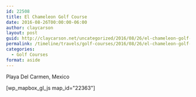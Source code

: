 ```yaml
---
id: 22508
title: El Chameleon Golf Course
date: 2016-08-26T00:00:00-06:00
author: claycarson
layout: post
guid: http://claycarson.net/uncategorized/2016/08/26/el-chameleon-golf-course/
permalink: /timeline/travels/golf-courses/2016/08/26/el-chameleon-golf-course/
categories:
  - Golf Courses
format: aside
---
```

<div class="media-details">Playa Del Carmen, Mexico</div>

[wp_mapbox_gl_js map_id="22363"]